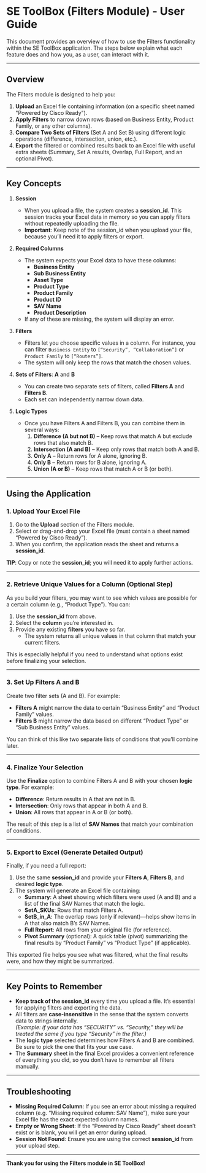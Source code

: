 # **SE ToolBox (Filters Module) - User Guide**

This document provides an overview of how to use the Filters functionality within the SE ToolBox application. The steps below explain what each feature does and how you, as a user, can interact with it.

---

## **Overview**

The Filters module is designed to help you:
1. **Upload** an Excel file containing information (on a specific sheet named "Powered by Cisco Ready").
2. **Apply Filters** to narrow down rows (based on Business Entity, Product Family, or any other columns).
3. **Compare Two Sets of Filters** (Set A and Set B) using different logic operations (difference, intersection, union, etc.).
4. **Export** the filtered or combined results back to an Excel file with useful extra sheets (Summary, Set A results, Overlap, Full Report, and an optional Pivot).

---

## **Key Concepts**

1. **Session**  
   - When you upload a file, the system creates a **session_id**. This session tracks your Excel data in memory so you can apply filters without repeatedly uploading the file.
   - **Important**: Keep note of the session_id when you upload your file, because you’ll need it to apply filters or export.

2. **Required Columns**  
   - The system expects your Excel data to have these columns:
     - **Business Entity**
     - **Sub Business Entity**
     - **Asset Type**
     - **Product Type**
     - **Product Family**
     - **Product ID**
     - **SAV Name**
     - **Product Description**
   - If any of these are missing, the system will display an error.

3. **Filters**  
   - Filters let you choose specific values in a column. For instance, you can filter `Business Entity` to `[“Security”, “Collaboration”]` or `Product Family` to `[“Routers”]`.
   - The system will only keep the rows that match the chosen values.

4. **Sets of Filters**: **A** and **B**  
   - You can create two separate sets of filters, called **Filters A** and **Filters B**.
   - Each set can independently narrow down data.

5. **Logic Types**  
   - Once you have Filters A and Filters B, you can combine them in several ways:
     1. **Difference (A but not B)** – Keep rows that match A but exclude rows that also match B.
     2. **Intersection (A and B)** – Keep only rows that match both A and B.
     3. **Only A** – Return rows for A alone, ignoring B.
     4. **Only B** – Return rows for B alone, ignoring A.
     5. **Union (A or B)** – Keep rows that match A or B (or both).

---

## **Using the Application**

### 1. **Upload Your Excel File**
1. Go to the **Upload** section of the Filters module.
2. Select or drag-and-drop your Excel file (must contain a sheet named “Powered by Cisco Ready”).
3. When you confirm, the application reads the sheet and returns a **session_id**.

**TIP**: Copy or note the **session_id**; you will need it to apply further actions.

---

### 2. **Retrieve Unique Values for a Column** (Optional Step)
As you build your filters, you may want to see which values are possible for a certain column (e.g., “Product Type”). You can:
1. Use the **session_id** from above.
2. Select the **column** you’re interested in.
3. Provide any existing **filters** you have so far.  
   - The system returns all unique values in that column that match your current filters.

This is especially helpful if you need to understand what options exist before finalizing your selection.

---

### 3. **Set Up Filters A and B**
Create two filter sets (A and B). For example:
- **Filters A** might narrow the data to certain “Business Entity” and “Product Family” values.
- **Filters B** might narrow the data based on different “Product Type” or “Sub Business Entity” values.

You can think of this like two separate lists of conditions that you’ll combine later.

---

### 4. **Finalize Your Selection**
Use the **Finalize** option to combine Filters A and B with your chosen **logic type**. For example:
- **Difference**: Return results in A that are not in B.
- **Intersection**: Only rows that appear in both A and B.
- **Union**: All rows that appear in A or B (or both).

The result of this step is a list of **SAV Names** that match your combination of conditions.

---

### 5. **Export to Excel** (Generate Detailed Output)
Finally, if you need a full report:
1. Use the same **session_id** and provide your **Filters A**, **Filters B**, and desired **logic type**.
2. The system will generate an Excel file containing:
   - **Summary**: A sheet showing which filters were used (A and B) and a list of the final SAV Names that match the logic.
   - **SetA_SKUs**: Rows that match Filters A.
   - **SetB_in_A**: The overlap rows (only if relevant)—helps show items in A that also match B’s SAV Names.
   - **Full Report**: All rows from your original file (for reference).
   - **Pivot Summary** (optional): A quick table (pivot) summarizing the final results by “Product Family” vs “Product Type” (if applicable).

This exported file helps you see what was filtered, what the final results were, and how they might be summarized.

---

## **Key Points to Remember**

- **Keep track of the session_id** every time you upload a file. It’s essential for applying filters and exporting the data.
- All filters are **case-insensitive** in the sense that the system converts data to strings internally.  
  _(Example: if your data has “SECURITY” vs. “Security,” they will be treated the same if you type “Security” in the filter.)_
- The **logic type** selected determines how Filters A and B are combined. Be sure to pick the one that fits your use case.
- The **Summary** sheet in the final Excel provides a convenient reference of everything you did, so you don’t have to remember all filters manually.

---

## **Troubleshooting**

- **Missing Required Column**: If you see an error about missing a required column (e.g. “Missing required column: SAV Name”), make sure your Excel file has the exact expected column names.
- **Empty or Wrong Sheet**: If the “Powered by Cisco Ready” sheet doesn’t exist or is blank, you will get an error during upload.
- **Session Not Found**: Ensure you are using the correct **session_id** from your upload step.


---

**Thank you for using the Filters module in SE ToolBox!**
